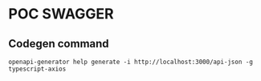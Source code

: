 # POC SWAGGER

## Codegen command

`openapi-generator help generate -i http://localhost:3000/api-json -g typescript-axios`